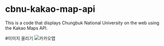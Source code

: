 # cbnu-kakao-map-api
This is a code that displays Chungbuk National University on the web using the Kakao Maps API.

#이미지 올리기
![카카오맵](https://github.com/dude1599/cbnu-map-kakao_api/assets/133233495/39c00e8a-8f46-41a9-8481-d4ca6ef087ae)
